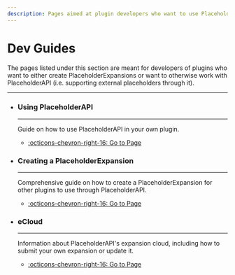 ```yaml
---
description: Pages aimed at plugin developers who want to use PlaceholderAPI in their own plugin or want to make their own PlaceholderExpansion.
---
```


# Dev Guides

The pages listed under this section are meant for developers of plugins who want to either create PlaceholderExpansions or want to otherwise work with PlaceholderAPI (i.e. supporting external placeholders through it).

----

<div class="grid cards hide-list" markdown>

-   ### Using PlaceholderAPI
    
    ----
    
    Guide on how to use PlaceholderAPI in your own plugin.
    
    - [:octicons-chevron-right-16: Go to Page](using-placeholderapi.md)

-   ### Creating a PlaceholderExpansion
    
    ----
    
    Comprehensive guide on how to create a PlaceholderExpansion for other plugins to use through PlaceholderAPI.
    
    - [:octicons-chevron-right-16: Go to Page](creating-a-placeholderexpansion.md)

-   ### eCloud
    
    ----
    
    Information about PlaceholderAPI's expansion cloud, including how to submit your own expansion or update it.
    
    - [:octicons-chevron-right-16: Go to Page](expansion-cloud.md)

</div>